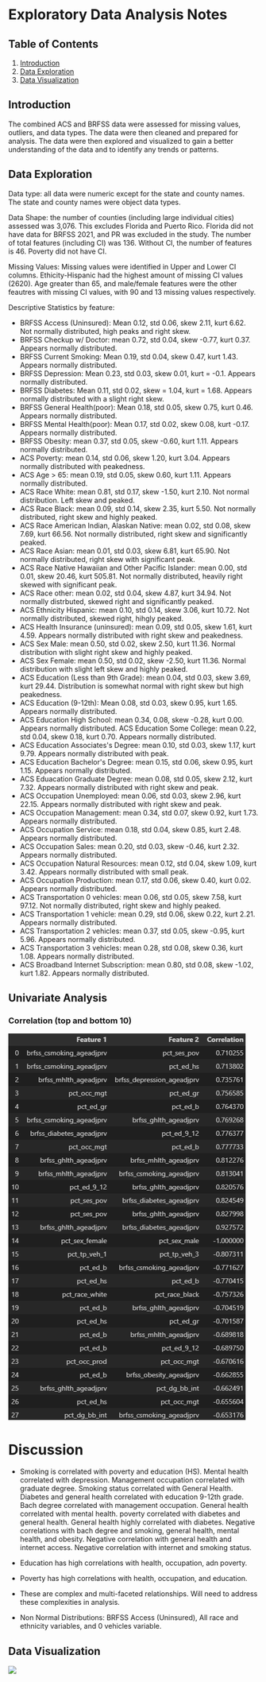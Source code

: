 # Exploratory Data Analysis Notes
## Table of Contents
1. [Introduction](#introduction)
2. [Data Exploration](#data-exploration)
3. [Data Visualization](#data-visualization)

## Introduction
The combined ACS and BRFSS data were assessed for missing values, outliers, and data types. The data were then cleaned and prepared for analysis. The data were then explored and visualized to gain a better understanding of the data and to identify any trends or patterns.

## Data Exploration
Data type: all data were numeric except for the state and county names. The state and county names were object data types.

Data Shape: the number of counties (including large individual cities) assessed was 3,076. This excludes Florida and Puerto Rico. Florida did not have data for BRFSS 2021, and PR was excluded in the study. The number of total features (including CI) was 136. Without CI, the number of features is 46. Poverty did not have CI. 

Missing Values: Missing values were identified in Upper and Lower CI columns. Ethicity-Hispanic had the highest amount of missing CI values (2620). Age greater than 65, and male/female features were the other feautres with missing CI values, with 90 and 13 missing values respectively.

Descriptive Statistics by feature:
- BRFSS Access (Uninsured): Mean 0.12, std 0.06, skew 2.11, kurt 6.62. Not normally distributed, high peaks and right skew.
- BRFSS Checkup w/ Doctor: mean 0.72, std 0.04, skew -0.77, kurt 0.37. Appears normally distributed.
- BRFSS Current Smoking: Mean 0.19, std 0.04, skew 0.47, kurt 1.43. Appears normally distributed. 
- BRFSS Depression: Mean 0.23, std 0.03, skew 0.01, kurt = -0.1. Appears normally distributed.
- BRFSS Diabetes: Mean 0.11, std 0.02, skew = 1.04, kurt = 1.68. Appears normally distributed with a slight right skew.
- BRFSS General Health(poor): Mean 0.18, std 0.05, skew 0.75, kurt 0.46. Appears normally distributed. 
- BRFSS Mental Health(poor): Mean 0.17, std 0.02, skew 0.08, kurt -0.17. Appears normally distributed.
- BRFSS Obesity: mean 0.37, std 0.05, skew -0.60, kurt 1.11. Appears normally distributed.
- ACS Poverty: mean 0.14, std 0.06, skew 1.20, kurt 3.04. Appears normally distributed with peakedness.
- ACS Age > 65: mean 0.19, std 0.05, skew 0.60, kurt 1.11. Appears normally distributed. 
- ACS Race White: mean 0.81, std 0.17, skew -1.50, kurt 2.10. Not normal distribution. Left skew and peaked. 
- ACS Race Black: mean 0.09, std 0.14, skew 2.35, kurt 5.50. Not normally distributed, right skew and highly peaked. 
- ACS Race American Indian, Alaskan Native: mean 0.02, std 0.08, skew 7.69, kurt 66.56. Not normally distributed, right skew and significantly peaked.
- ACS Race Asian: mean 0.01, std 0.03, skew 6.81, kurt 65.90. Not normally distributed, right skew with significant peak. 
- ACS Race Native Hawaiian and Other Pacific Islander: mean 0.00, std 0.01, skew 20.46, kurt 505.81. Not normally distributed, heavily right skewed with significant peak.
- ACS Race other: mean 0.02, std 0.04, skew 4.87, kurt 34.94. Not normally distrbuted, skewed right and significantly peaked. 
- ACS Ethnicity Hispanic: mean 0.10, std 0.14, skew 3.06, kurt 10.72. Not normally distributed, skewed right, hihgly peaked. 
- ACS Health Insurance (uninsured): mean 0.09, std 0.05, skew 1.61, kurt 4.59. Appears normally distributed with right skew and peakedness.
- ACS Sex Male: mean 0.50, std 0.02, skew 2.50, kurt 11.36. Normal distribution with slight right skew and highly peaked. 
- ACS Sex Female: mean 0.50, std 0.02, skew -2.50, kurt 11.36. Normal distribution with slight left skew and highly peaked.
- ACS Education (Less than 9th Grade): mean 0.04, std 0.03, skew 3.69, kurt 29.44. Distribution is somewhat normal with right skew but high peakedness.
- ACS Education (9-12th): Mean 0.08, std 0.03, skew 0.95, kurt 1.65. Appears normally distributed.
- ACS Education High School: mean 0.34, 0.08, skew -0.28, kurt 0.00. Appears normally distributed.
ACS Education Some College: mean 0.22, std 0.04, skew 0.18, kurt 0.70. Appears normally distributed.
- ACS Education Associates's Degree: mean 0.10, std 0.03, skew 1.17, kurt 9.79. Appears normally distributed with peak.
- ACS Education Bachelor's Degree: mean 0.15, std 0.06, skew 0.95, kurt 1.15. Appears normally distributed.
- ACS Eduacation Graduate Degree: mean 0.08, std 0.05, skew 2.12, kurt 7.32. Appears normally distributed with right skew and peak.
- ACS Occupation Unemployed: mean 0.06, std 0.03, skew 2.96, kurt 22.15. Appears normally distributed with right skew and peak.
- ACS Occupation Management: mean 0.34, std 0.07, skew 0.92, kurt 1.73. Appears normally distributed.
- ACS Occupation Service: mean 0.18, std 0.04, skew 0.85, kurt 2.48. Appears normally distributed.
- ACS Occupation Sales: mean 0.20, std 0.03, skew -0.46, kurt 2.32. Appears normally distributed.
- ACS Occupation Natural Resources: mean 0.12, std 0.04, skew 1.09, kurt 3.42. Appears normally distributed with small peak.
- ACS Occupation Production: mean 0.17, std 0.06, skew 0.40, kurt 0.02. Appears normally distributed.
- ACS Transportation 0 vehicles: mean 0.06, std 0.05, skew 7.58, kurt 97.12. Not normally distributed, right skew and highly peaked.
- ACS Transportation 1 vehicle: mean 0.29, std 0.06, skew 0.22, kurt 2.21. Appears normally distributed.
- ACS Transportation 2 vehicles: mean 0.37, std 0.05, skew -0.95, kurt 5.96. Appears normally distributed.
- ACS Transportation 3 vehicles: mean 0.28, std 0.08, skew 0.36, kurt 1.08. Appears normally distributed.
- ACS Broadband Internet Subscription: mean 0.80, std 0.08, skew -1.02, kurt 1.82. Appears normally distributed.

## Univariate Analysis
### Correlation (top and bottom 10)

![Alt text](image.png)

# Discussion

- Smoking is correlated with poverty and education (HS). Mental health correlated with depression. Management occupation correlated with graduate degree. Smoking status correlated with General Health. Diabetes and general health correlated with education 9-12th grade. Bach degree correlated with management occupation. General health correlated with mental health. poverty correlated with diabetes and general health. General health highly correlated with diabetes. 
Negative correlations with bach degree and smoking, general health, mental health, and obesity. Negative correlation with general health and internet access. Negative correlation with internet and smoking status. 
- Education has high correlations with health, occupation, adn poverty. 
- Poverty has high correlations with health, occupation, and education.
- These are complex and multi-faceted relationships. Will need to address these complexities in analysis.

- Non Normal Distributions: BRFSS Access (Uninsured), All race and ethnicity variables, and 0 vehicles variable. 

## Data Visualization
![
](image-1.png)
